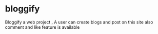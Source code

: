 # bloggify
Bloggify a web project , A user can create blogs and post on this site also comment and like feature is available
